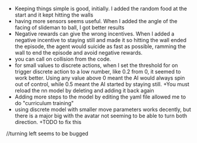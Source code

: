 + Keeping things simple is good, initially. I added the random food at the start and it kept hitting the walls
+ having more sensors seems useful. When I added the angle of the facing of slideman to ball, I got better results
+ Negative rewards can give the wrong incentives. When I added a negative incentive to staying still and made it so hitting the wall ended the episode, the agent would suicide as fast as possible, ramming the wall to end the episode and avoid negative rewards.
+ you can call on collision from the code.
+ for small values to discrete actions, when I set the threshold for on trigger discrete action to a low number, like 0.2 from 0, it seemed to work better. Using any value above 0 meant the AI would always spin out of control, while 0.5 meant the AI started by staying still.
+You must reload the nn model by deleting and adding it back again
+ Adding more steps to the model by editing the yaml file allowed me to do "curriculum training"
+ using discrete model with smaller move parameters works decently, but there is a major big with the avatar not seeming to be able to turn both direction.
+TODO to fix this


//turning left seems to be bugged

